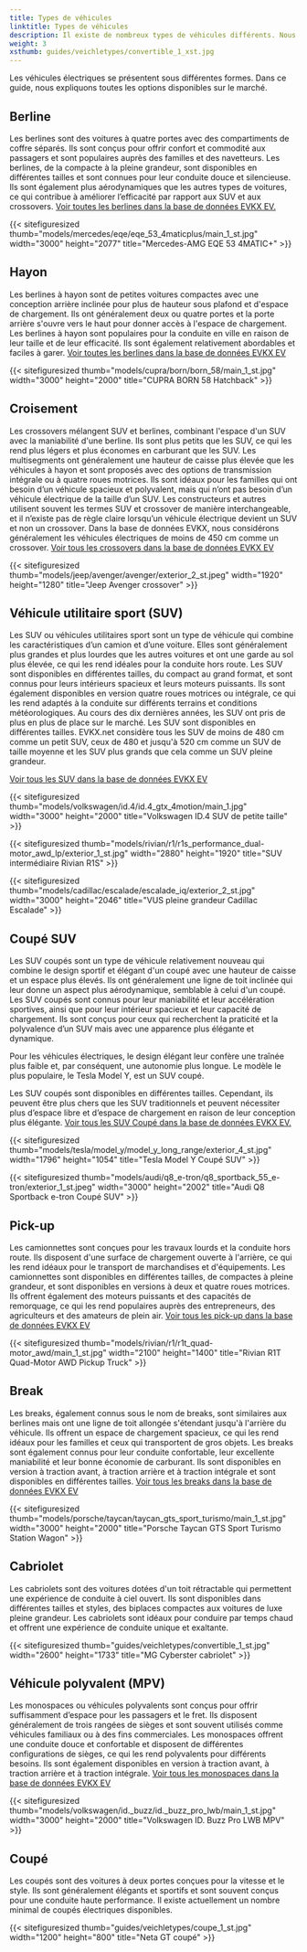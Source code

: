 ```yaml
---
title: Types de véhicules
linktitle: Types de véhicules
description: Il existe de nombreux types de véhicules différents. Nous expliquons la différence.
weight: 3
xsthumb: guides/veichletypes/convertible_1_xst.jpg
---
```

<!-- markdownlint-disable MD033 -->

Les véhicules électriques se présentent sous différentes formes. Dans ce guide, nous expliquons toutes les options disponibles sur le marché.

## Berline

Les berlines sont des voitures à quatre portes avec des compartiments de coffre séparés. Ils sont conçus pour offrir confort et commodité aux passagers et sont populaires auprès des familles et des navetteurs. Les berlines, de la compacte à la pleine grandeur, sont disponibles en différentes tailles et sont connues pour leur conduite douce et silencieuse. Ils sont également plus aérodynamiques que les autres types de voitures, ce qui contribue à améliorer l’efficacité par rapport aux SUV et aux crossovers. [Voir toutes les berlines dans la base de données EVKX EV.](https://evkx.net/evsearch/?sortOrder=Name&evType=Sedan)

{{< sitefiguresized thumb="models/mercedes/eqe/eqe_53_4maticplus/main_1_st.jpg" width="3000" height="2077" title="Mercedes-AMG EQE 53 4MATIC+" >}}

## Hayon

Les berlines à hayon sont de petites voitures compactes avec une conception arrière inclinée pour plus de hauteur sous plafond et d'espace de chargement. Ils ont généralement deux ou quatre portes et la porte arrière s'ouvre vers le haut pour donner accès à l'espace de chargement. Les berlines à hayon sont populaires pour la conduite en ville en raison de leur taille et de leur efficacité. Ils sont également relativement abordables et faciles à garer. [Voir toutes les berlines dans la base de données EVKX EV](https://evkx.net/evsearch/?sortOrder=Name&evType=Hatchback)

{{< sitefiguresized thumb="models/cupra/born/born_58/main_1_st.jpg" width="3000" height="2000" title="CUPRA BORN 58 Hatchback" >}}

## Croisement

Les crossovers mélangent SUV et berlines, combinant l'espace d'un SUV avec la maniabilité d'une berline. Ils sont plus petits que les SUV, ce qui les rend plus légers et plus économes en carburant que les SUV. Les multisegments ont généralement une hauteur de caisse plus élevée que les véhicules à hayon et sont proposés avec des options de transmission intégrale ou à quatre roues motrices. Ils sont idéaux pour les familles qui ont besoin d’un véhicule spacieux et polyvalent, mais qui n’ont pas besoin d’un véhicule électrique de la taille d’un SUV. Les constructeurs et autres utilisent souvent les termes SUV et crossover de manière interchangeable, et il n’existe pas de règle claire lorsqu’un véhicule électrique devient un SUV et non un crossover. Dans la base de données EVKX, nous considérons généralement les véhicules électriques de moins de 450 cm comme un crossover. [Voir tous les crossovers dans la base de données EVKX EV](https://evkx.net/evsearch/?sortOrder=Name&evType=Crossover)

{{< sitefiguresized thumb="models/jeep/avenger/avenger/exterior_2_st.jpeg" width="1920" height="1280" title="Jeep Avenger crossover" >}}

## Véhicule utilitaire sport (SUV)

Les SUV ou véhicules utilitaires sport sont un type de véhicule qui combine les caractéristiques d’un camion et d’une voiture. Elles sont généralement plus grandes et plus lourdes que les autres voitures et ont une garde au sol plus élevée, ce qui les rend idéales pour la conduite hors route. Les SUV sont disponibles en différentes tailles, du compact au grand format, et sont connus pour leurs intérieurs spacieux et leurs moteurs puissants. Ils sont également disponibles en version quatre roues motrices ou intégrale, ce qui les rend adaptés à la conduite sur différents terrains et conditions météorologiques. Au cours des dix dernières années, les SUV ont pris de plus en plus de place sur le marché. Les SUV sont disponibles en différentes tailles. EVKX.net considère tous les SUV de moins de 480 cm comme un petit SUV, ceux de 480 et jusqu'à 520 cm comme un SUV de taille moyenne et les SUV plus grands que cela comme un SUV pleine grandeur.

[Voir tous les SUV dans la base de données EVKX EV](https://evkx.net/evsearch/?sortOrder=Name&evType=SUV)

{{< sitefiguresized thumb="models/volkswagen/id.4/id.4_gtx_4motion/main_1.jpg" width="3000" height="2000" title="Volkswagen ID.4 SUV de petite taille" >}}

{{< sitefiguresized thumb="models/rivian/r1/r1s_performance_dual-motor_awd_lp/exterior_1_st.jpg" width="2880" height="1920" title="SUV intermédiaire Rivian R1S" >}}

{{< sitefiguresized thumb="models/cadillac/escalade/escalade_iq/exterior_2_st.jpg" width="3000" height="2046" title="VUS pleine grandeur Cadillac Escalade" >}}

## Coupé SUV

Les SUV coupés sont un type de véhicule relativement nouveau qui combine le design sportif et élégant d'un coupé avec une hauteur de caisse et un espace plus élevés. Ils ont généralement une ligne de toit inclinée qui leur donne un aspect plus aérodynamique, semblable à celui d'un coupé. Les SUV coupés sont connus pour leur maniabilité et leur accélération sportives, ainsi que pour leur intérieur spacieux et leur capacité de chargement. Ils sont conçus pour ceux qui recherchent la praticité et la polyvalence d’un SUV mais avec une apparence plus élégante et dynamique.

Pour les véhicules électriques, le design élégant leur confère une traînée plus faible et, par conséquent, une autonomie plus longue. Le modèle le plus populaire, le Tesla Model Y, est un SUV coupé.

Les SUV coupés sont disponibles en différentes tailles. Cependant, ils peuvent être plus chers que les SUV traditionnels et peuvent nécessiter plus d’espace libre et d’espace de chargement en raison de leur conception plus élégante. [Voir tous les SUV Coupé dans la base de données EVKX EV.](https://evkx.net/evsearch/?sortOrder=Name&evType=CoupeSUV)

{{< sitefiguresized thumb="models/tesla/model_y/model_y_long_range/exterior_4_st.jpg" width="1796" height="1054" title="Tesla Model Y Coupé SUV" >}}

{{< sitefiguresized thumb="models/audi/q8_e-tron/q8_sportback_55_e-tron/exterior_1_st.jpeg" width="3000" height="2002" title="Audi Q8 Sportback e-tron Coupé SUV" >}}

## Pick-up

Les camionnettes sont conçues pour les travaux lourds et la conduite hors route. Ils disposent d'une surface de chargement ouverte à l'arrière, ce qui les rend idéaux pour le transport de marchandises et d'équipements. Les camionnettes sont disponibles en différentes tailles, de compactes à pleine grandeur, et sont disponibles en versions à deux et quatre roues motrices. Ils offrent également des moteurs puissants et des capacités de remorquage, ce qui les rend populaires auprès des entrepreneurs, des agriculteurs et des amateurs de plein air. [Voir tous les pick-up dans la base de données EVKX EV](https://evkx.net/evsearch/?sortOrder=Name&evType=PickupTruck)

{{< sitefiguresized thumb="models/rivian/r1/r1t_quad-motor_awd/main_1_st.jpg" width="2100" height="1400" title="Rivian R1T Quad-Motor AWD Pickup Truck" >}}

## Break

Les breaks, également connus sous le nom de breaks, sont similaires aux berlines mais ont une ligne de toit allongée s'étendant jusqu'à l'arrière du véhicule. Ils offrent un espace de chargement spacieux, ce qui les rend idéaux pour les familles et ceux qui transportent de gros objets. Les breaks sont également connus pour leur conduite confortable, leur excellente maniabilité et leur bonne économie de carburant. Ils sont disponibles en version à traction avant, à traction arrière et à traction intégrale et sont disponibles en différentes tailles. [Voir tous les breaks dans la base de données EVKX EV](https://evkx.net/evsearch/?sortOrder=Name&evType=StationWagon)

{{< sitefiguresized thumb="models/porsche/taycan/taycan_gts_sport_turismo/main_1_st.jpg" width="3000" height="2000" title="Porsche Taycan GTS Sport Turismo Station Wagon" >}}

## Cabriolet

Les cabriolets sont des voitures dotées d'un toit rétractable qui permettent une expérience de conduite à ciel ouvert. Ils sont disponibles dans différentes tailles et styles, des biplaces compactes aux voitures de luxe pleine grandeur. Les cabriolets sont idéaux pour conduire par temps chaud et offrent une expérience de conduite unique et exaltante.

{{< sitefiguresized thumb="guides/veichletypes/convertible_1_st.jpg" width="2600" height="1733" title="MG Cyberster cabriolet" >}}

## Véhicule polyvalent (MPV)

Les monospaces ou véhicules polyvalents sont conçus pour offrir suffisamment d’espace pour les passagers et le fret. Ils disposent généralement de trois rangées de sièges et sont souvent utilisés comme véhicules familiaux ou à des fins commerciales. Les monospaces offrent une conduite douce et confortable et disposent de différentes configurations de sièges, ce qui les rend polyvalents pour différents besoins. Ils sont également disponibles en version à traction avant, à traction arrière et à traction intégrale. [Voir tous les monospaces dans la base de données EVKX EV](https://evkx.net/evsearch/?sortOrder=Name&evType=MPV)

{{< sitefiguresized thumb="models/volkswagen/id._buzz/id._buzz_pro_lwb/main_1_st.jpg" width="3000" height="2000" title="Volkswagen ID. Buzz Pro LWB MPV" >}}

## Coupé

Les coupés sont des voitures à deux portes conçues pour la vitesse et le style. Ils sont généralement élégants et sportifs et sont souvent conçus pour une conduite haute performance. Il existe actuellement un nombre minimal de coupés électriques disponibles.

{{< sitefiguresized thumb="guides/veichletypes/coupe_1_st.jpg" width="1200" height="800" title="Neta GT coupé" >}}